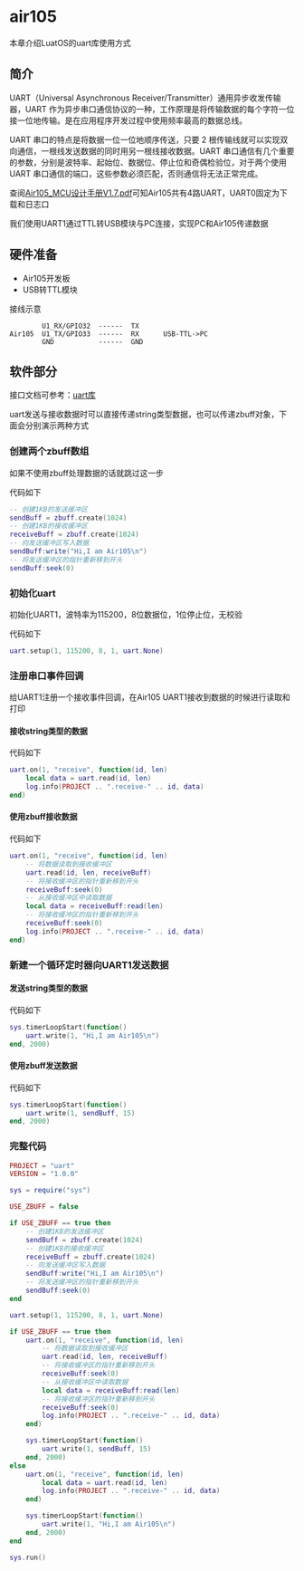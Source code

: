 # air105

本章介绍LuatOS的uart库使用方式

## 简介

UART（Universal Asynchronous Receiver/Transmitter）通用异步收发传输器，UART 作为异步串口通信协议的一种，工作原理是将传输数据的每个字符一位接一位地传输。是在应用程序开发过程中使用频率最高的数据总线。

UART 串口的特点是将数据一位一位地顺序传送，只要 2 根传输线就可以实现双向通信，一根线发送数据的同时用另一根线接收数据。UART 串口通信有几个重要的参数，分别是波特率、起始位、数据位、停止位和奇偶检验位，对于两个使用 UART 串口通信的端口，这些参数必须匹配，否则通信将无法正常完成。

查阅[Air105_MCU设计手册V1.7.pdf](https://cdn.openluat-luatcommunity.openluat.com/attachment/20220513112445291_Air105_MCU%E8%AE%BE%E8%AE%A1%E6%89%8B%E5%86%8CV1.7.pdf)可知Air105共有4路UART，UART0固定为下载和日志口

我们使用UART1通过TTL转USB模块与PC连接，实现PC和Air105传递数据

## 硬件准备

+ Air105开发板
+ USB转TTL模块

接线示意

```example
        U1_RX/GPIO32  ------  TX  
Air105  U1_TX/GPIO33  ------  RX      USB-TTL->PC
        GND           ------  GND
```

## 软件部分

接口文档可参考：[uart库](https://wiki.luatos.com/api/uart.html)

uart发送与接收数据时可以直接传递string类型数据，也可以传递zbuff对象，下面会分别演示两种方式

### 创建两个zbuff数组

如果不使用zbuff处理数据的话就跳过这一步

代码如下

```lua
-- 创建1KB的发送缓冲区
sendBuff = zbuff.create(1024)
-- 创建1KB的接收缓冲区
receiveBuff = zbuff.create(1024)
-- 向发送缓冲区写入数据
sendBuff:write("Hi,I am Air105\n")
-- 将发送缓冲区的指针重新移到开头
sendBuff:seek(0)
```

### 初始化uart

初始化UART1，波特率为115200，8位数据位，1位停止位，无校验

代码如下

```lua
uart.setup(1, 115200, 8, 1, uart.None)
```

### 注册串口事件回调

给UART1注册一个接收事件回调，在Air105 UART1接收到数据的时候进行读取和打印

#### 接收string类型的数据

代码如下

```lua
uart.on(1, "receive", function(id, len)
    local data = uart.read(id, len)
    log.info(PROJECT .. ".receive-" .. id, data)
end)

```

#### 使用zbuff接收数据

代码如下

```lua
uart.on(1, "receive", function(id, len)
    -- 将数据读取到接收缓冲区
    uart.read(id, len, receiveBuff)
    -- 将接收缓冲区的指针重新移到开头
    receiveBuff:seek(0)
    -- 从接收缓冲区中读取数据
    local data = receiveBuff:read(len)
    -- 将接收缓冲区的指针重新移到开头
    receiveBuff:seek(0)
    log.info(PROJECT .. ".receive-" .. id, data)
end)
```

### 新建一个循环定时器向UART1发送数据

#### 发送string类型的数据

代码如下

```lua
sys.timerLoopStart(function()
    uart.write(1, "Hi,I am Air105\n")
end, 2000)
```

#### 使用zbuff发送数据

代码如下

```lua
sys.timerLoopStart(function()
    uart.write(1, sendBuff, 15)
end, 2000)
```

### 完整代码

```lua
PROJECT = "uart"
VERSION = "1.0.0"

sys = require("sys")

USE_ZBUFF = false

if USE_ZBUFF == true then
    -- 创建1KB的发送缓冲区
    sendBuff = zbuff.create(1024)
    -- 创建1KB的接收缓冲区
    receiveBuff = zbuff.create(1024)
    -- 向发送缓冲区写入数据
    sendBuff:write("Hi,I am Air105\n")
    -- 将发送缓冲区的指针重新移到开头
    sendBuff:seek(0)
end

uart.setup(1, 115200, 8, 1, uart.None)

if USE_ZBUFF == true then
    uart.on(1, "receive", function(id, len)
        -- 将数据读取到接收缓冲区
        uart.read(id, len, receiveBuff)
        -- 将接收缓冲区的指针重新移到开头
        receiveBuff:seek(0)
        -- 从接收缓冲区中读取数据
        local data = receiveBuff:read(len)
        -- 将接收缓冲区的指针重新移到开头
        receiveBuff:seek(0)
        log.info(PROJECT .. ".receive-" .. id, data)
    end)

    sys.timerLoopStart(function()
        uart.write(1, sendBuff, 15)
    end, 2000)
else
    uart.on(1, "receive", function(id, len)
        local data = uart.read(id, len)
        log.info(PROJECT .. ".receive-" .. id, data)
    end)

    sys.timerLoopStart(function()
        uart.write(1, "Hi,I am Air105\n")
    end, 2000)
end

sys.run()

```
